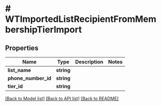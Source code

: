# # WTImportedListRecipientFromMembershipTierImport

## Properties

Name | Type | Description | Notes
------------ | ------------- | ------------- | -------------
**list_name** | **string** |  |
**phone_number_id** | **string** |  |
**tier_id** | **string** |  |

[[Back to Model list]](../../README.md#models) [[Back to API list]](../../README.md#endpoints) [[Back to README]](../../README.md)
